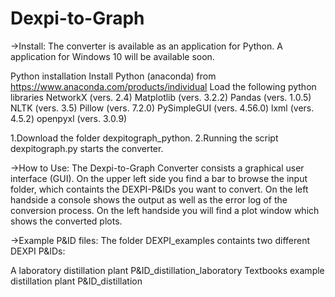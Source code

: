 # Dexpi-to-Graph
->Install:
The converter is available as an application for Python. A application for Windows 10 will be available soon.

Python installation
Install Python (anaconda) from https://www.anaconda.com/products/individual
Load the following python libraries
NetworkX (vers. 2.4) 
Matplotlib (vers. 3.2.2) 
Pandas (vers. 1.0.5) 
NLTK (vers. 3.5) 
Pillow (vers. 7.2.0) 
PySimpleGUI (vers. 4.56.0) 
lxml (vers. 4.5.2) 
openpyxl (vers. 3.0.9) 


1.Download the folder dexpitograph_python.
2.Running the script dexpitograph.py starts the converter.

->How to Use:
The Dexpi-to-Graph Converter consists a graphical user interface (GUI). On the upper left side you find a bar to browse the input folder, which containts the DEXPI-P&IDs you want to convert. On the left handside a console shows the output as well as the error log of the conversion process. On the left handside you will find a plot window which shows the converted plots.



->Example P&ID files:
The folder DEXPI_examples containts two different DEXPI P&IDs:

A laboratory distillation plant P&ID_distillation_laboratory 
Textbooks example distillation plant P&ID_distillation 
